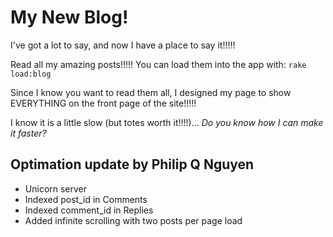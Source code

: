 # My New Blog!

I've got a lot to say, and now I have a place to say it!!!!!

Read all my amazing posts!!!!! You can load them into the app with: `rake load:blog`

Since I know you want to read them all, I designed my page to show EVERYTHING on the front page of the site!!!!!

I know it is a little slow (but totes worth it!!!!)... _Do you know how I can make it faster?_


## Optimation update by Philip Q Nguyen

- Unicorn server
- Indexed post_id in Comments
- Indexed comment_id in Replies
- Added infinite scrolling with two posts per page load

